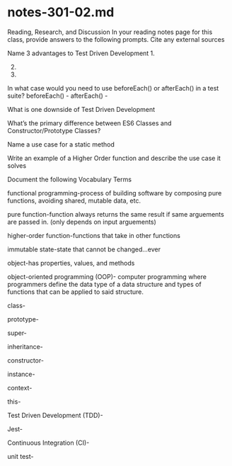 # notes-301-02.md
Reading, Research, and Discussion
In your reading notes page for this class, provide answers to the following prompts. Cite any external sources

Name 3 advantages to Test Driven Development
1.

2.

3.

In what case would you need to use beforeEach() or afterEach() in a test suite?
beforeEach() -
afterEach() -

What is one downside of Test Driven Development

What’s the primary difference between ES6 Classes and Constructor/Prototype Classes?

Name a use case for a static method

Write an example of a Higher Order function and describe the use case it solves

Document the following Vocabulary Terms

functional programming-process of building software by composing pure functions, avoiding shared, mutable data, etc.

pure function-function always returns the same result if same arguements are passed in. (only depends on input arguements)

higher-order function-functions that take in other functions 

immutable state-state that cannot be changed...ever

object-has properties, values, and methods

object-oriented programming (OOP)- computer programming where programmers define the data type of a data structure and types of functions that can be applied to said structure.

class-

prototype-

super-

inheritance-

constructor-

instance-

context-

this-

Test Driven Development (TDD)-

Jest-

Continuous Integration (CI)-

unit test-